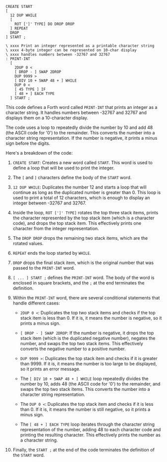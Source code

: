 ```forth
CREATE START
[
  12 DUP WHILE
  [
    ROT [']' TYPE] DO DROP DROP
  ] REPEAT
  DROP
] START ;

\ xxxx Print an integer represented as a printable character string
\ xxxx 4-byte integer can be represented on 10-char display
\ xxxx handles numbers between -32767 and 32767
: PRINT-INT
  [
    2DUP 0 <
    [ DROP - ] SWAP 2DROP
    DUP 9999 >
    [ DIV 10 + SWAP 48 + ] WHILE
    DUP 0 <
    [ 45 TYPE ] IF
    [ 48 + ] EACH TYPE
  ] START ;
```

This code defines a Forth word called `PRINT-INT` that prints an integer as a character string. It handles numbers between -32767 and 32767 and displays them on a 10-character display.

The code uses a loop to repeatedly divide the number by 10 and add 48 (the ASCII code for '0') to the remainder. This converts the number into a character string representation. If the number is negative, it prints a minus sign before the digits.

Here's a breakdown of the code:

1. `CREATE START`: Creates a new word called `START`. This word is used to define a loop that will be used to print the integer.

2. The `[` and `]` characters define the body of the `START` word.

3. `12 DUP WHILE`: Duplicates the number 12 and starts a loop that will continue as long as the duplicated number is greater than 0. This loop is used to print a total of 12 characters, which is enough to display an integer between -32767 and 32767.

4. Inside the loop, `ROT [']' TYPE]` rotates the top three stack items, prints the character represented by the top stack item (which is a character code), and drops the top stack item. This effectively prints one character from the integer representation.

5. The `DROP DROP` drops the remaining two stack items, which are the rotated values.

6. `REPEAT` ends the loop started by `WHILE`.

7. `DROP` drops the final stack item, which is the original number that was passed to the `PRINT-INT` word.

8. `[ ... ] START ;` defines the `PRINT-INT` word. The body of the word is enclosed in square brackets, and the `;` at the end terminates the definition.

9. Within the `PRINT-INT` word, there are several conditional statements that handle different cases:

   - `2DUP 0 <`: Duplicates the top two stack items and checks if the top stack item is less than 0. If it is, it means the number is negative, so it prints a minus sign.

   - `[ DROP - ] SWAP 2DROP`: If the number is negative, it drops the top stack item (which is the duplicated negative number), negates the number, and swaps the top two stack items. This effectively converts the negative number to a positive number.

   - `DUP 9999 >`: Duplicates the top stack item and checks if it is greater than 9999. If it is, it means the number is too large to be displayed, so it prints an error message.

   - The `[ DIV 10 + SWAP 48 + ] WHILE` loop repeatedly divides the number by 10, adds 48 (the ASCII code for '0') to the remainder, and swaps the top two stack items. This converts the number into a character string representation.

   - The `DUP 0 <`: Duplicates the top stack item and checks if it is less than 0. If it is, it means the number is still negative, so it prints a minus sign.

   - The `[ 48 + ] EACH TYPE` loop iterates through the character string representation of the number, adding 48 to each character code and printing the resulting character. This effectively prints the number as a character string.

10. Finally, the `START ;` at the end of the code terminates the definition of the `START` word.